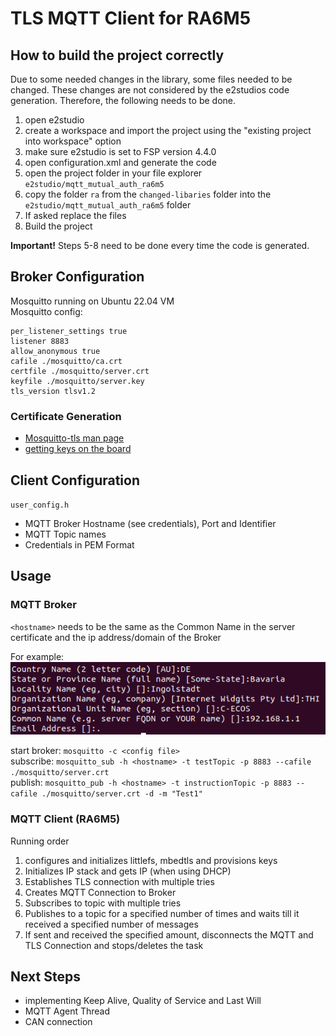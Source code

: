 # TLS MQTT Client for RA6M5

## How to build the project correctly
Due to some needed changes in the library, some files needed to be changed. These changes are not considered by the e2studios code generation. Therefore, the following needs to be done.
1. open e2studio 
2. create a workspace and import the project using the "existing project into workspace" option
3. make sure e2studio is set to FSP version 4.4.0
4. open configuration.xml and generate the code
5. open the project folder in your file explorer `e2studio/mqtt_mutual_auth_ra6m5`
6. copy the folder `ra` from the `changed-libaries` folder into the `e2studio/mqtt_mutual_auth_ra6m5` folder
7. If asked replace the files
8. Build the project

<b>Important!</b> Steps 5-8 need to be done every time the code is generated.

## Broker Configuration

Mosquitto running on Ubuntu 22.04 VM
<br>
Mosquitto config:
```
per_listener_settings true
listener 8883
allow_anonymous true
cafile ./mosquitto/ca.crt
certfile ./mosquitto/server.crt
keyfile ./mosquitto/server.key
tls_version tlsv1.2
```

### Certificate Generation

- [Mosquitto-tls man page](https://mosquitto.org/man/mosquitto-tls-7.html)
- [getting keys on the board](example_code/aws_https_demo_renesas/aws_https_client_notes.md)

## Client Configuration

`user_config.h`
- MQTT Broker Hostname (see credentials), Port and Identifier
- MQTT Topic names
- Credentials in PEM Format

## Usage

### MQTT Broker

`<hostname>` needs to be the same as the Common Name in the server certificate and the ip address/domain of the Broker

For example:<br>
![](useful_docs/certificate_configuration.png)

start broker: `mosquitto -c <config file>`<br>
subscribe: `mosquitto_sub -h <hostname> -t testTopic -p 8883 --cafile ./mosquitto/server.crt`<br>
publish: `mosquitto_pub -h <hostname> -t instructionTopic -p 8883 --cafile ./mosquitto/server.crt -d -m "Test1"`<br>

### MQTT Client (RA6M5)

Running order
1. configures and initializes littlefs, mbedtls and provisions keys
2. Initializes IP stack and gets IP (when using DHCP)
3. Establishes TLS connection with multiple tries
4. Creates MQTT Connection to Broker
5. Subscribes to topic with multiple tries
6. Publishes to a topic for a specified number of times and waits till it received a specified number of messages
7. If sent and received the specified amount, disconnects the MQTT and TLS Connection and stops/deletes the task

## Next Steps

- implementing Keep Alive, Quality of Service and Last Will
- MQTT Agent Thread
- CAN connection